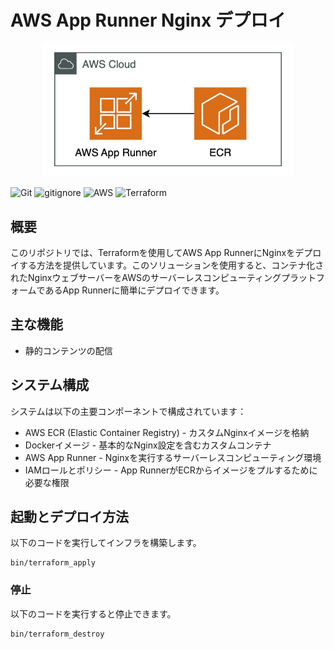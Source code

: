 # AWS App Runner Nginx デプロイ


<p align="center">
  <img src="sources/aws.png" alt="animated" width="400">
</p>

![Git](https://img.shields.io/badge/GIT-E44C30?logo=git&logoColor=white)
![gitignore](https://img.shields.io/badge/gitignore%20io-204ECF?logo=gitignoredotio&logoColor=white)
![AWS](https://img.shields.io/badge/AWS-%23FF9900.svg?logo=amazon-aws&logoColor=white)
![Terraform](https://img.shields.io/badge/terraform-%235835CC.svg?logo=terraform&logoColor=white)

## 概要
このリポジトリでは、Terraformを使用してAWS App RunnerにNginxをデプロイする方法を提供しています。このソリューションを使用すると、コンテナ化されたNginxウェブサーバーをAWSのサーバーレスコンピューティングプラットフォームであるApp Runnerに簡単にデプロイできます。

## 主な機能
+ 静的コンテンツの配信

## システム構成
システムは以下の主要コンポーネントで構成されています：

+ AWS ECR (Elastic Container Registry) - カスタムNginxイメージを格納
+ Dockerイメージ - 基本的なNginx設定を含むカスタムコンテナ
+ AWS App Runner - Nginxを実行するサーバーレスコンピューティング環境
+ IAMロールとポリシー - App RunnerがECRからイメージをプルするために必要な権限

## 起動とデプロイ方法

以下のコードを実行してインフラを構築します。
```
bin/terraform_apply
```

### 停止
以下のコードを実行すると停止できます。
```
bin/terraform_destroy
```
